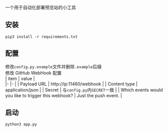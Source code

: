 一个用于自动化部署预览站的小工具  
## 安装
```
pip3 install -r requirements.txt
```
## 配置  
修改`config.py.example`文件并删除`.example`后缀  
修改 GitHub WebHook 配置  
| item | value |  
|-     |-      |
| Payload URL | http://ip:11460/webhook |
| Content type | application/json |
| Secret | 与`config.py`内`SECRET`一致 |
| Which events would you like to trigger this webhook? | Just the push event. |


## 启动
```bash
python3 app.py
```
